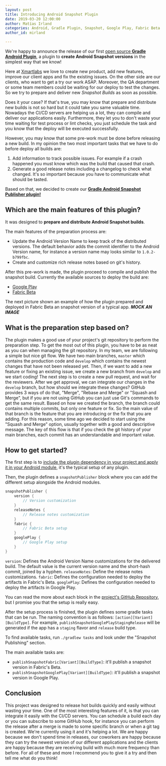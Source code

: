 ```yaml
---
layout: post
title: Introducing Android Snapshot Plugin
date: 2019-03-20 12:00:00
author: Matías Irland
categories: Android, Gradle Plugin, Snapshot, Google Play, Fabric Beta
author_id: mirland

---
```


We're happy to announce the release of our first [open source **Gradle Android Plugin**](https://github.com/xmartlabs/android-snapshot-publisher), a plugin to **create Android Snapshot versions** in the simplest way that we know!

Here at [Xmartlabs](https://www.xmartlabs.com/) we love to create new product, add new features, improve our client apps and fix the existing issues.
On the other side are our clients, who want to get a try our work ASAP.
Moreover, the QA department or some team members could be waiting for our deploy to test the changes.
So we try to prepare and deliver new *Snapshot Builds* as soon as possible.

Does it your case? If that's true, you may know that prepare and distribute new builds is not so hard but it could take you same valuable time.
Nowadays the CI/CD servers are helping us a lot, they can compile and deliver our applications easily.
Furthermore, they let you to don't waste your time waiting for test process or lint checks, you just schedule the task and you know that the deploy will be executed successfully.

However, you may know that some pre-work must be done before releasing a new build.
In my opinion the two most important tasks that we have to do before deploy all builds are:
1. Add information to track possible issues.
For example if a crash happened you must know which was the build that caused that crash.
1. Generate a good release notes including a changelog to check what changed.
It's so important because you have to communicate what should be tasted.

Based on that, we decided to create our [**Gradle Android Snapshot Publisher plugin!**](https://github.com/xmartlabs/android-snapshot-publisher)

## Which are the main features of this plugin?

It was designed to **prepare and distribute Android Snapshot builds**.

The main features of the preparation process are:
- Update the Android Version Name to keep track of the distributed versions.
The default behavior adds the commit identifier to the Android Version name, for instance a version name may looks similar to `1.0.2-b799fbc`.
- Create and customize rich release notes based on git's history.

After this pre-work is made, the plugin proceed to compile and publish the snapshot build.
Currently the available sources to deploy the build are:
- [Google Play](https://play.google.com/apps/publish)
- [Fabric Beta](https://docs.fabric.io/android/beta/overview.html)


The next picture shown an example of how the plugin prepared and deployed in Fabric Beta an snapshot version of a typical app.
***MOCK AN IMAGE***

## What is the preparation step based on?

The plugin makes a good use of your project's git repository to perform the preparation step.
To get the most out of this plugin, you have to be as neat as you can when managing the git repository.
In my team, we are following a simple but nice git flow.
We have two main branches, `master` which contains the production code and `develop` which contains the newest changes that have not been released yet.
Then, if we want to add a new feature or fixing an existing issue, we create a new branch from `develop` and we start coding!
The next step is to create a new pull request, and wait for the reviewers.
After we get approval, we can integrate our changes in the `develop` branch, but how should we integrate these changes? 
GitHub provides 3 ways of do that, "Merge", "Rebase and Merge" or "Squash and Merge", but if you are not using GitHub you can just use Git's commands to get the same result.
Based on how we created the branch, the branch could contains multiple commits, but only one feature or fix.
So the main value of that branch is the feature that you are introducing or the fix that you are adding.
For this reason, some time ago we decided to start using the "Squash and Merge" option, usually together with a good and descriptive message.
The key of this flow is that if you check the git history of your main branches, each commit has an understandable and important value.

## How to get started?

The first step is to [include the plugin dependency in your project and apply it in your Android module](https://github.com/xmartlabs/android-snapshot-publisher#installation), it's the typical setup of any plugin.

Then, the plugin defines a `snapshotPublisher` block where you can add the different setup alongside the Android modules.

```groovy
snapshotPublisher {
    version {
        // Version customization
    }
    releaseNotes {
        // Release notes customization
    }
    fabric {
        // Fabric Beta setup
    }
    googlePlay {
        // Google Play setup
    }
}
```

`version`: Defines the Android Version Name customizations for the delivered build.
The default value is the current version name and the short-hash commit, joined by a hyphen.
`releaseNotes`: Define the release notes customizations.
`fabric`: Defines the configuration needed to deploy the artifacts in Fabric's Beta.
`googlePlay`: Defines the configuration needed to deploy the artifacts in Google Play.

You can read the more about each block in the [project's GitHub Repository](https://github.com/xmartlabs/android-snapshot-publisher#setup), but I promise you that the setup is really easy.

After the setup process is finished, the plugin defines some gradle tasks that can be run.
The naming convention is as follows: `[action][Variant][BuildType]`.
For example, `publishSnapshotGooglePlayStagingRelease` will be generated if the app has a `staging` flavor and `release` build type.

To find available tasks, run `./gradlew tasks` and look under the "Snapshot Publishing" section.

The main available tasks are:

- `publishSnapshotFabric[Variant][BuildType]`: it'll publish a snapshot version in Fabric's Beta.
- `publishSnapshotGooglePlay[Variant][BuildType]`: it'll publish a snapshot version in Google Play.

## Conclusion

This project was designed to release hot builds quickly and easily without wasting your time.
One of the most interesting features of it, is that you can integrate it easily with the CI/CD servers.
You can schedule a build each day or you can subscribe to some GitHub hook, for instance you can perform the release after a merge is made to some specific branch or when a git tag is created.
We're currently using it and it's helping a lot.
We are happy because we don't spend time in releases, our coworkers are happy because they can try the newest version of our different applications and the clients are happy because they are receiving build with much more frequency than before.
For all of these and more I recommend you to give it a try and then tell me what do you think!
